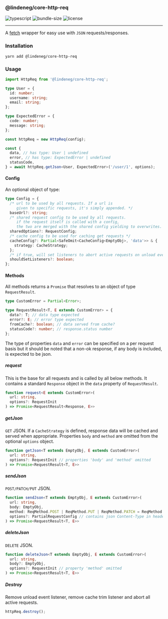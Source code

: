 ### @lindeneg/core-http-req

![typescript](https://badgen.net/badge/icon/typescript?icon=typescript&label) ![bundle-size](https://badgen.net/bundlephobia/min/@lindeneg/core-http-req@1.1.1) ![license](https://badgen.net/npm/license/@lindeneg/core-http-req)

---

A [fetch](https://developer.mozilla.org/en-US/docs/Web/API/Fetch_API) wrapper for easy use with `JSON` requests/responses.

### Installation

`yarn add @lindeneg/core-http-req`

### Usage

```ts
import HttpReq from '@lindeneg/core-http-req';

type User = {
  id: number;
  username: string;
  email: string;
};

type ExpectedError = {
  code: number;
  message: string;
};

const httpReq = new HttpReq(config);

const {
  data, // has type: User | undefined
  error, // has type: ExpectedError | undefined
  statusCode,
} = await httpReq.getJson<User, ExpectedError>('/user/1', options);
```

#### Config

An optional object of type:

```ts
type Config = {
  /* url to be used by all requests. If a url is 
     given to specific requests, it's simply appended. */
  baseUrl?: string;
  /* shared request config to be used by all requests. 
     if the request itself is called with a config, 
     the two are merged with the shared config yielding to overwrites. */
  sharedOptions?: RequestConfig;
  /* cache config to be used for caching get requests */
  cacheConfig?: Partial<SafeOmit<CacheConfig<EmptyObj>, 'data'>> & {
    strategy: CacheStrategy;
  };
  /* if true, will set listeners to abort active requests on unload event */
  shouldSetListeners?: boolean;
};
```

#### Methods

All methods returns a `Promise` that resolves to an object of type `RequestResult`.

```ts
type CustomError = Partial<Error>;

type RequestResult<T, E extends CustomError> = {
  data?: T; // data type expected
  error?: E; // error type expected
  fromCache?: boolean; // data served from cache?
  statusCode?: number; // response.status number
};
```

The type of properties `data` and `error` can be specified on a per request basis but it should be noted that a non-ok response, if any body is included, is expected to be json.

##### request

This is the base for all requests and is called by all below methods. It contains a standard `Response` object in the `data` property of `RequestResult`.

```ts
function request<E extends CustomError>(
  url: string,
  options?: RequestInit
) => Promise<RequestResult<Response, E>>

```

##### getJson

`GET` JSON. If a `CacheStrategy` is defined, response data will be cached and served when appropriate. Properties `body` and `method` are omitted from the optional `options` object.

```ts
function getJson<T extends EmptyObj, E extends CustomError>(
  url: string,
  options?: RequestInit // properties 'body' and 'method' omitted
) => Promise<RequestResult<T, E>>
```

##### sendJson

`POST/PATCH/PUT` JSON.

```ts
function sendJson<T extends EmptyObj, E extends CustomError>(
  url: string,
  body: EmptyObj,
  method: ReqMethod.POST | ReqMethod.PUT | ReqMethod.PATCH = ReqMethod.POST,
  options?: PartialRequestConfig // contains json Content-Type in headers by default
) => Promise<RequestResult<T, E>>
```

##### deleteJson

`DELETE` JSON.

```ts
function deleteJson<T extends EmptyObj, E extends CustomError>(
  url: string,
  body?: EmptyObj,
  options?: RequestInit // property 'method' omitted
) => Promise<RequestResult<T, E>>
```

##### Destroy

Remove unload event listener, remove cache trim listener and abort all active requests.

```ts
httpReq.destroy();
```
